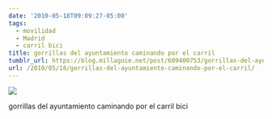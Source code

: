 ```yaml
---
date: '2010-05-18T09:09:27-05:00'
tags:
  - movilidad
  - Madrid
  - carril bici
title: gorrillas del ayuntamiento caminando por el carril
tumblr_url: https://blog.millaguie.net/post/609400753/gorrillas-del-ayuntamiento-caminando-por-el-carril
url: /2010/05/18/gorrillas-del-ayuntamiento-caminando-por-el-carril/
---
```


 ![](/tumblr_files/tumblr_l2lt7nldgu1qa32dco1_1280.jpg)  

gorrillas del ayuntamiento caminando por el carril bici